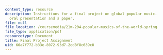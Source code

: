 ```yaml
---
content_type: resource
description: Instructions for a final project on global popular music. Includes an
  oral presentation and a paper.
file: null
file_location: /coursemedia/21m-294-popular-musics-of-the-world-spring-2005/66a7f772b33e807293d72cd8f8c639c0_finalproj.pdf
file_type: application/pdf
resourcetype: Document
title: Final Project Assignment
uid: 66a7f772-b33e-8072-93d7-2cd8f8c639c0
---
```

